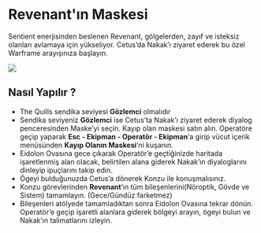 # Revenant'ın Maskesi

Sentient enerjisinden beslenen Revenant, gölgelerden, zayıf ve isteksiz olanları avlamaya için yükseliyor. Cetus’da Nakak’ı ziyaret ederek bu özel Warframe arayışınıza başlayın.

![](https://cdn-w1.gitlab.io/s-1/2020/08/07/89648180-81715080-d8c7-11ea-9533-a73b43ab31e1.jpg)

## Nasıl Yapılır ? <a id="nas&#x131;l-yap&#x131;l&#x131;r-"></a>

* The Quills sendika seviyesi **Gözlemci** olmalıdır
* Sendika seviyeniz **Gözlemci** ise Cetus’ta Nakak’ı ziyaret ederek diyalog penceresinden Maske’yi seçin. Kayıp olan maskesi satın alın. Operatöre geçip yaparak **Esc - Ekipman - Operatör - Ekipman**‘a girip vücut içerik menüsünden **Kayıp Olanın Maskesi**‘ni kuşanın.
* Eidolon Ovasına gece çıkarak Operatör’e geçtiğinizde haritada işaretlenmiş alan olacak, belirtilen alana giderek Nakak’ın diyaloglarını dinleyip ipuçlarını takip edin.
* Ögeyi bulduğunuzda Cetus’a dönerek Konzu ile konuşmalısınız.
* Konzu görevlerinden **Revenant**‘ın tüm bileşenlerini\(Nöroptik, Gövde ve Sistem\) tamamlayın. \(Gece/Gündüz farketmez\)
* Bileşenleri atölyede tamamladıktan sonra Eidolon Ovasına tekrar dönün. Operatör’e geçip işaretli alanlara giderek bölgeyi arayın, ögeyi bulun ve Nakak’ın talimatlarını izleyin.

